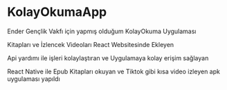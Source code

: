 # KolayOkumaApp
 Ender Gençlik Vakfı için yapmış olduğum KolayOkuma Uygulaması
 
 Kitapları ve İzlencek Videoları  React Websitesinde Ekleyen
 
 Api yardımı ile işleri kolaylaştıran ve Uygulamaya kolay erişim sağlayan
 
 React Native ile Epub Kitapları okuyan ve Tiktok gibi kısa video izleyen apk uygulaması yapıldı
